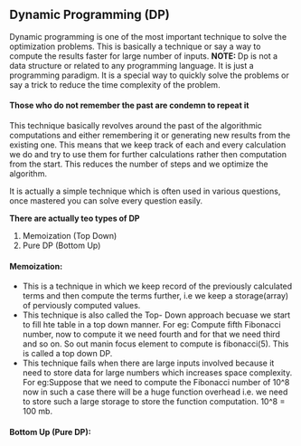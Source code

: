 ## Dynamic Programming (DP)

Dynamic programming is one of the most important technique to solve the optimization
problems. This is basically a technique or say a way to compute the results faster
for large number of inputs.
<strong> NOTE: </strong> Dp is not a data structure or related to any programming
language. It is just a programming paradigm. It is a special way to quickly solve the
problems or say a trick to reduce the time complexity of the problem.

#### Those who do not remember the past are condemn to repeat it

This technique basically revolves around the past of the algorithmic computations
and either remembering it or generating new results from the existing one.
This means that we keep track of each and every calculation we do and try to use them
for further calculations rather then computation from the start. This reduces the number
of steps and we optimize the algorithm.

It is actually a simple technique which is often used in various questions, once
mastered you can solve every question easily. 

<strong> There are actually teo types of DP </strong>
1. Memoization (Top Down)
2. Pure DP     (Bottom Up)


#### Memoization:
* This is a technique in which we keep record of the previously calculated terms and then compute the terms further, i.e we keep a storage(array) of perviously computed values.
* This technique is also called the Top- Down approach becuase we start to fill hte table in a top down manner. 
For eg: 
Compute fifth Fibonacci number, now to compute it we need fourth and for that we need third and so on. So out manin focus element to compute is fibonacci(5). 
This is called a top down DP.
* This technique fails when there are large inputs involved because it need to store data for large numbers which increases space complexity. 
For eg:Suppose that we need to compute the Fibonacci number of 10^8 now in such a case there will be a huge function overhead i.e. we need to store such a large storage to store the function computation. 10^8 = 100 mb.

#### Bottom Up (Pure DP):

